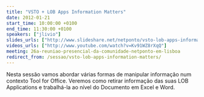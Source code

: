 ```yaml
---
title: "VSTO + LOB Apps Information Matters"
date: 2012-01-21
start_time: 10:00:00 +0100
end_time: 11:30:00 +0100
speakers: ["jlivio"]
slides_urls: ["http://www.slideshare.net/netponto/vsto-lob-apps-information-matters"]
videos_urls: ["http://www.youtube.com/watch?v=Kv91WZ8rXqQ"]
meeting: 26a-reuniao-presencial-da-comunidade-netponto-em-lisboa
redirect_from: /sessao/vsto-lob-apps-information-matters/
---
```

Nesta sessão vamos abordar várias formas de manipular informação num contexto Tool for Office. Veremos como retirar informação das suas LOB Applications e trabalhá-la ao nível do Documento em Excel e Word.

